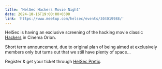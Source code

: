 ```yaml
---
title: 'HelSec Hackers Movie Night'
date: 2024-10-16T19:00:00+0300
link: 'https://www.meetup.com/helsec/events/304019988/'
---
```


HelSec is having an exclusive screening of the hacking movie classic [Hackers](<https://www.imdb.com/title/tt0113243/>) in Cinema Orion.

 Short term announcement, due to original plan of being aimed at exclusively members only but turns out that we still have plenty of space...

 Register & get your ticket through [HelSec Pretix](<https://events.helsec.fi/helsec/hax0r/>).

 